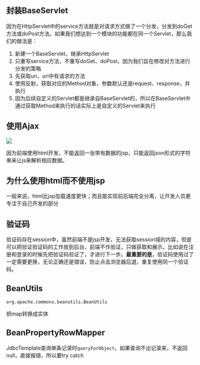 ## 封装BaseServlet

因为在HttpServlet中的service方法就是对请求方式做了一个分发，分发到doGet方法或doPost方法。如果我们想达到一个模块的功能都在同一个Servlet，那么我们的做法是：

1. 新建一个BaseServlet，继承HttpServlet
2. 只重写service方法，不重写doGet、doPost，因为我们旨在修改对方法进行分发的策略
3. 先获取uri，uri中有请求的方法
4. 使用反射，获取对应的Method对象，参数默认还是request、response，并执行
5. 因为后续自定义的Servlet都是继承自BaseServlet的，所以在BaseServlet中通过获取Method来执行的话实际上是自定义的Servlet来执行

## 使用Ajax

![](https://wingbun-notes-image.oss-cn-guangzhou.aliyuncs.com/images/007S8ZIlgy1gfsru4utw9j315q06qtkm.jpg)

因为前端使用html开发，不能返回一张带有数据的jsp，只能返回json形式的字符串来让js来解析相应数据。

## 为什么使用html而不使用jsp

一般来说，html比jsp加载速度更快；而且能实现前后端完全分离，让开发人员更专注于自己开发的部分

## 验证码

验证码存在session中，虽然前端不是jsp开发，无法获取session域的内容，但是可以把验证验证码的工作放到后台，前端不作验证，只做获取和展示。比如说在注册和登录的时候先把验证码验证了，才进行下一步。**最重要的是**，验证码使用过了一定需要更换，无论正确还是错误，防止点击浏览器后退，重复使用同一个验证码。

## BeanUtils

`org.apache.commons.beanutils.BeanUtils`

把map转换成实体

## BeanPropertyRowMapper

JdbcTemplate查询单条记录时`queryForObject`，如果查询不出记录来，不返回null，直接报错，所以要try catch